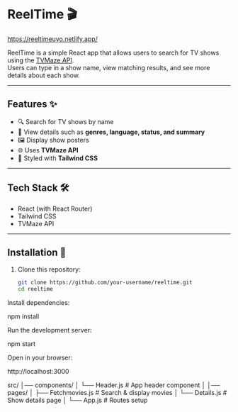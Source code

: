 # ReelTime 🎬
https://reeltimeuyo.netlify.app/

ReelTime is a simple React app that allows users to search for TV shows using the [TVMaze API](https://www.tvmaze.com/api).  
Users can type in a show name, view matching results, and see more details about each show.

---

## Features ✨
- 🔍 Search for TV shows by name
- 📄 View details such as **genres, language, status, and summary**
- 🖼️ Display show posters
- 🌐 Uses **TVMaze API**
- 🎨 Styled with **Tailwind CSS**

---

## Tech Stack 🛠️
- React (with React Router)
- Tailwind CSS
- TVMaze API

---

## Installation 🚀
1. Clone this repository:
   ```bash
   git clone https://github.com/your-username/reeltime.git
   cd reeltime

Install dependencies:

npm install


Run the development server:

npm start


Open in your browser:

http://localhost:3000

src/
│── components/
│   └── Header.js         # App header component
│
│── pages/
│   ├── Fetchmovies.js    # Search & display movies
│   └── Details.js        # Show details page
│
└── App.js                # Routes setup
